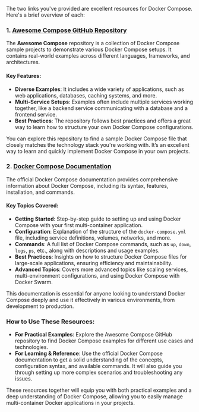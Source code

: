 The two links you've provided are excellent resources for Docker Compose. Here's a brief overview of each:

### 1. [Awesome Compose GitHub Repository](https://github.com/docker/awesome-compose)
The **Awesome Compose** repository is a collection of Docker Compose sample projects to demonstrate various Docker Compose setups. It contains real-world examples across different languages, frameworks, and architectures. 

#### Key Features:
- **Diverse Examples**: It includes a wide variety of applications, such as web applications, databases, caching systems, and more.
- **Multi-Service Setups**: Examples often include multiple services working together, like a backend service communicating with a database and a frontend service.
- **Best Practices**: The repository follows best practices and offers a great way to learn how to structure your own Docker Compose configurations.
  
You can explore this repository to find a sample Docker Compose file that closely matches the technology stack you're working with. It’s an excellent way to learn and quickly implement Docker Compose in your own projects.

### 2. [Docker Compose Documentation](https://docs.docker.com/compose/)
The official Docker Compose documentation provides comprehensive information about Docker Compose, including its syntax, features, installation, and commands. 

#### Key Topics Covered:
- **Getting Started**: Step-by-step guide to setting up and using Docker Compose with your first multi-container application.
- **Configuration**: Explanation of the structure of the `docker-compose.yml` file, including service definitions, volumes, networks, and more.
- **Commands**: A full list of Docker Compose commands, such as `up`, `down`, `logs`, `ps`, etc., along with descriptions and usage examples.
- **Best Practices**: Insights on how to structure Docker Compose files for large-scale applications, ensuring efficiency and maintainability.
- **Advanced Topics**: Covers more advanced topics like scaling services, multi-environment configurations, and using Docker Compose with Docker Swarm.

This documentation is essential for anyone looking to understand Docker Compose deeply and use it effectively in various environments, from development to production.

### How to Use These Resources:
- **For Practical Examples**: Explore the Awesome Compose GitHub repository to find Docker Compose examples for different use cases and technologies.
- **For Learning & Reference**: Use the official Docker Compose documentation to get a solid understanding of the concepts, configuration syntax, and available commands. It will also guide you through setting up more complex scenarios and troubleshooting any issues.

These resources together will equip you with both practical examples and a deep understanding of Docker Compose, allowing you to easily manage multi-container Docker applications in your projects.